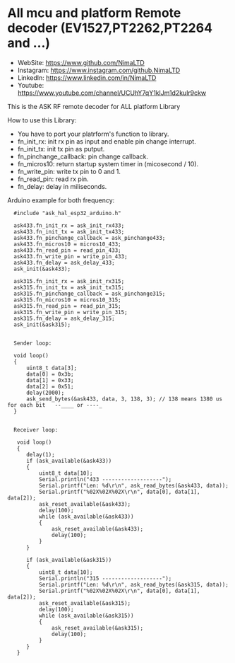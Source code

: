 # All mcu and platform Remote decoder (EV1527,PT2262,PT2264 and ...)

 *	WebSite:    https://www.github.com/NimaLTD
 *	Instagram:  https://www.instagram.com/github.NimaLTD
 *	LinkedIn:   https://www.linkedin.com/in/NimaLTD
 *	Youtube:    https://www.youtube.com/channel/UCUhY7qY1klJm1d2kulr9ckw

This is the ASK RF remote decoder for ALL platform Library  

How to use this Library:
* You have to port your platrform's function to library.
* fn_init_rx: init rx pin as input and enable pin change interrupt.
* fn_init_tx: init tx pin as putput.
* fn_pinchange_callback: pin change callback.
* fn_micros10: return startup system timer in (micosecond / 10).
* fn_write_pin: write tx pin to 0 and 1.
* fn_read_pin: read rx pin.
* fn_delay: delay in miliseconds.

Arduino example for both frequency:
```
  #include "ask_hal_esp32_arduino.h"
  
  ask433.fn_init_rx = ask_init_rx433;
  ask433.fn_init_tx = ask_init_tx433;
  ask433.fn_pinchange_callback = ask_pinchange433;
  ask433.fn_micros10 = micros10_433;
  ask433.fn_read_pin = read_pin_433;
  ask433.fn_write_pin = write_pin_433;
  ask433.fn_delay = ask_delay_433;  
  ask_init(&ask433);

  ask315.fn_init_rx = ask_init_rx315;
  ask315.fn_init_tx = ask_init_tx315;
  ask315.fn_pinchange_callback = ask_pinchange315;
  ask315.fn_micros10 = micros10_315;
  ask315.fn_read_pin = read_pin_315;
  ask315.fn_write_pin = write_pin_315;
  ask315.fn_delay = ask_delay_315;      
  ask_init(&ask315);
 
  
  Sender loop:
  
  void loop()
  {
      uint8_t data[3];
      data[0] = 0x3b;
      data[1] = 0x33;
      data[2] = 0x51;
      delay(2000);   
      ask_send_bytes(&ask433, data, 3, 138, 3); // 138 means 1380 us for each bit   --____ or ----_
  }


  Receiver loop:
   
   void loop()
   {
      delay(1);
      if (ask_available(&ask433))
      {
          uint8_t data[10];
          Serial.println("433 -------------------");
          Serial.printf("Len: %d\r\n", ask_read_bytes(&ask433, data));
          Serial.printf("%02X%02X%02X\r\n", data[0], data[1], data[2]);
          ask_reset_available(&ask433);
          delay(100);
          while (ask_available(&ask433))
          {
              ask_reset_available(&ask433);
              delay(100);
          }
      }
      
      if (ask_available(&ask315))
      {
          uint8_t data[10];
          Serial.println("315 -------------------");
          Serial.printf("Len: %d\r\n", ask_read_bytes(&ask315, data));
          Serial.printf("%02X%02X%02X\r\n", data[0], data[1], data[2]);
          ask_reset_available(&ask315);
          delay(100);
          while (ask_available(&ask315))
          {
              ask_reset_available(&ask315);
              delay(100);
          }
      }
   }     
      
```
